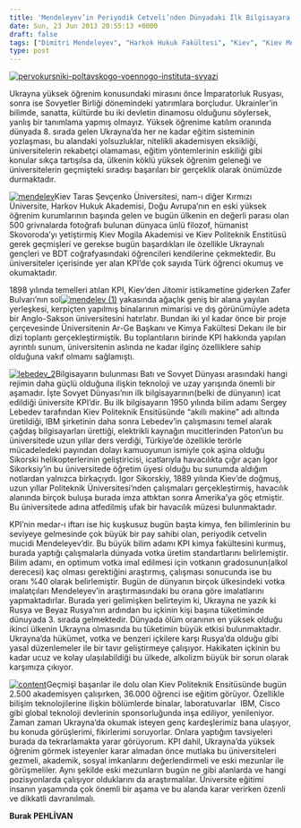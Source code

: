 ```yaml
---
title: 'Mendeleyev’in Periyodik Cetveli’nden Dünyadaki İlk Bilgisayara, Kiev Politeknik Enstitüsü ( KPI), Burak Pehlivan'
date: Sun, 23 Jun 2013 20:55:13 +0000
draft: false
tags: ["Dimitri Mendeleyev", "Harkok Hukuk Fakültesi", "Kiev", "Kiev Mogila Akademisi", "Kiev Politeknik Enstitüsü", "KPI", "Paton", "periyodik tablo", "Sikorskiy", "Skovoroda", "Taras &gt;Şevçenko Üniversitesi", "Tarih", "Ukrayna", "ukrayna eğitim", "Ukrayna Türk Toplumu", "Ukrayna'da Üniversite", "üniversite", "Yaşam", "Zafer Bulvarı Kiev"]
type: post
---
```


[![pervokursniki-poltavskogo-voennogo-instituta-svyazi](http://burakpehlivan.org/wp-content/uploads/2013/06/pervokursniki-poltavskogo-voennogo-instituta-svyazi.jpg)](http://burakpehlivan.org/1509/mendelevin-periyodik-cetvelinden-dunyadaki-ilk-bilgisayara-kiev-teknik-universitesi-kpi-burak-pehlivan/pervokursniki-poltavskogo-voennogo-instituta-svyazi/)

Ukrayna yüksek öğrenim konusundaki mirasını önce İmparatorluk Rusyası, sonra ise Sovyetler Birliği dönemindeki yatırımlara borçludur. Ukrainler’in bilimde, sanatta, kültürde bu iki devletin dinamosu olduğunu söylersek, yanlış bir tanımlama yapmış olmayız. Yüksek öğrenime katılım oranında dünyada 8. sırada gelen Ukrayna’da her ne kadar eğitim sisteminin yozlaşması, bu alandaki yolsuzluklar, nitelikli akademisyen eksikliği, üniversitelerin rekabetçi olamaması, eğitim yöntemlerinin eskiliği gibi konular sıkça tartışılsa da, ülkenin köklü yüksek öğrenim geleneği ve üniversitelerin geçmişteki sıradışı başarıları bir gerçeklik olarak önümüzde durmaktadır.

[![mendelev](http://burakpehlivan.org/wp-content/uploads/2013/06/mendelev.gif)](http://burakpehlivan.org/1509/mendelevin-periyodik-cetvelinden-dunyadaki-ilk-bilgisayara-kiev-teknik-universitesi-kpi-burak-pehlivan/mendelev/)Kiev Taras Şevçenko Üniversitesi, nam-ı diğer Kırmızı Üniversite, Harkov Hukuk Akademisi, Doğu Avrupa’nın en eski yüksek öğrenim kurumlarının başında gelen ve bugün ülkenin en değerli parası olan 500 grivnalarda fotoğrafı bulunan dünyaca ünlü filozof, hümanist Skovoroda’yı yetiştirmiş Kiev Mogila Akademisi ve Kiev Politeknik Enstitüsü gerek geçmişleri ve gerekse bugün başardıkları ile özellikle Ukraynalı gençleri ve BDT coğrafyasındaki öğrencileri kendilerine çekmektedir. Bu üniversiteler içerisinde yer alan KPI’de çok sayıda Türk öğrenci okumuş ve okumaktadır.

1898 yılında temelleri atılan KPI, Kiev’den Jitomir istikametine giderken Zafer Bulvarı’nın sol[![mendelev (1)](http://burakpehlivan.org/wp-content/uploads/2013/06/mendelev-1.gif)](http://burakpehlivan.org/1509/mendelevin-periyodik-cetvelinden-dunyadaki-ilk-bilgisayara-kiev-teknik-universitesi-kpi-burak-pehlivan/mendelev-1/) yakasında ağaçlık geniş bir alana yayılan yerleşkesi, kerpiçten yapılmış binalarının mimarisi ve dış görünümüyle adeta bir Anglo-Sakson üniversitesini hatırlatır. Bundan iki yıl kadar önce bir proje çerçevesinde Üniversitenin Ar-Ge Başkanı ve Kimya Fakültesi Dekanı ile bir dizi toplantı gerçekleştirmiştik. Bu toplantıların birinde KPI hakkında yapılan ayrıntılı sunum, üniversitenin aslında ne kadar ilginç özelliklere sahip olduğuna vakıf olmamı sağlamıştı.

[![lebedev_2](http://burakpehlivan.org/wp-content/uploads/2013/06/lebedev_2.jpg)](http://burakpehlivan.org/1509/mendelevin-periyodik-cetvelinden-dunyadaki-ilk-bilgisayara-kiev-teknik-universitesi-kpi-burak-pehlivan/lebedev_2/)Bilgisayarın bulunması Batı ve Sovyet Dünyası arasındaki hangi rejimin daha güçlü olduğuna ilişkin teknoloji ve uzay yarışında önemli bir aşamadır. İşte Sovyet Dünyası’nın ilk bilgisayarının(belki de dünyanın) icat edildiği üniversite KPI’dir. Bu ilk bilgisayarın 1950 yılında bilim adamı Sergey Lebedev tarafından Kiev Politeknik Ensitüsünde “akıllı makine” adı altında üretildiği, IBM şirketinin daha sonra Lebedev’in çalışmasını temel alarak çağdaş bilgisayarları ürettiği, elektrikli kaynağın mucitlerinden Paton’un bu üniversitede uzun yıllar ders verdiği, Türkiye’de özellikle terörle mücadeledeki payından dolayı kamuoyunun ismiyle çok aşina olduğu Sikorski helikopterlerinin geliştiricisi, icatlarıyla havacılıkta çığır açan İgor Sikorksiy’in bu üniversitede öğretim üyesi olduğu bu sunumda aldığım notlardan yalnızca birkaçıydı. Igor Sikorskiy, 1889 yılında Kiev’de doğmuş, uzun yıllar Politeknik Üniversitesi’nden çalışmaları gerçekleştirmiş, havacılık alanında birçok buluşa burada imza attıktan sonra Amerika’ya göç etmiştir. Bu üniversitede adına atfedilmiş ufak bir havacılık müzesi bulunmaktadır.

KPI’nin medar-ı iftarı ise hiç kuşkusuz bugün başta kimya, fen bilimlerinin bu seviyeye gelmesinde çok büyük bir pay sahibi olan, periyodik cetvelin mucidi Mendeleyev’dir. Bu büyük bilim adamı KPI kimya fakültesini kurmuş, burada yaptığı çalışmalarla dünyada votka üretim standartlarını belirlemiştir. Bilim adamı, en optimum votka imal edilmesi için votkanın gradosunun(alkol derecesi) kaç olması gerektiğini araştırmış, çalışması sonucunda ise bu oranı %40 olarak belirlemiştir. Bugün de dünyanın birçok ülkesindeki votka imalatçıları Mendeleyev’in araştırmasındaki bu orana göre imalatlarını yapmaktadırlar. Burada yeri gelimişken belirteyim ki, Ukrayna ne yazık ki Rusya ve Beyaz Rusya’nın ardından bu içkinin kişi başına tüketiminde dünuyada 3. sırada gelmektedir. Dünyada ölüm oranının en yüksek olduğu ikinci ülkenin Ukrayna olmasında bu tüketimin büyük etkisi bulunmaktadır. Ukrayna’da hükümet, votka ve benzeri içkilere karşı Rusya’da olduğu gibi yasal düzenlemeler ile bir tavır geliştirmeye çalışıyor. Hakikaten içkinin bu kadar ucuz ve kolay ulaşılabildiği bu ülkede, alkolizm büyük bir sorun olarak karşımıza çıkıyor.

[![content](http://burakpehlivan.org/wp-content/uploads/2013/06/content.jpg)](http://burakpehlivan.org/1509/mendelevin-periyodik-cetvelinden-dunyadaki-ilk-bilgisayara-kiev-teknik-universitesi-kpi-burak-pehlivan/content/)Geçmişi başarılar ile dolu olan Kiev Politeknik Ensitüsünde bugün 2.500 akademisyen çalışırken, 36.000 öğrenci ise eğitim görüyor. Özellikle bilişim teknolojilerine ilişkin bölümlerde binalar, laboratuvarlar  IBM, Cisco gibi global teknoloji devlerinin sponsorluğunda inşa ediliyor, yenileniyor. Zaman zaman Ukrayna’da okumak isteyen genç kardeşlerimiz bana ulaşıyor, bu konuda görüşlerimi, fikirlerimi soruyorlar. Onlara yaptığım tavsiyeleri burada da tekrarlamakta yarar görüyorum. KPI dahil, Ukrayna’da yüksek öğrenim görmek isteyenler karar almadan önce mutlaka bu üniversiteleri gezmeli, akademik, sosyal imkanlarını değerlendirmeli ve eski mezunlar ile görüşmeliler. Aynı şekilde eski mezunların bugün ne gibi alanlarda ve hangi pozisyonlarda çalışıyor olduklarını da araştırmalılar. Üniversite eğitimi insanın yaşamında çok önemli bir aşama ve bu alanda karar verirken özenli ve dikkatli davranılmalı.

**Burak PEHLİVAN**